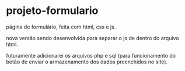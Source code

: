 # projeto-formulario
página de formulário, feita com html, css e js.

nova versão sendo desenvolvida para separar o js de dentro do arquivo html. 

futuramente adicionarei os arquivos php e sql (para funcionamento do botão de enviar o armazenamento dos dados preenchidos no site).
